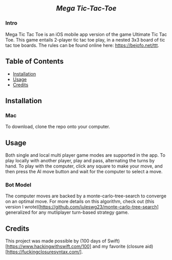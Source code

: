 <h2 align="center"><i>Mega Tic-Tac-Toe</i></h2>

### Intro

Mega Tic Tac Toe is an iOS mobile app version of the game Ultimate Tic Tac Toe.
This game entails 2-player tic tac toe play, in a nested 3x3 board of tic tac toe boards.
The rules can be found online here: https://bejofo.net/ttt.

## Table of Contents
- [Installation](##Installation)
- [Usage](##Usage)
- [Credits](##Credits)

## Installation

### Mac

To download, clone the repo onto your computer.

## Usage 

Both single and local multi player game modes are supported in the app.
To play locally with another player, play and pass, alternating the turns by hand. 
To play with the computer, click any square to make your move, and then press the AI move button and wait for the computer to select a move.

### Bot Model

The computer moves are backed by a monte-carlo-tree-search to converge on an optimal move.
For more details on this algorithm, check out (this version I wrote)[https://github.com/juleswg23/monte-carlo-tree-search] generalized for any mutliplayer turn-based strategy game.

## Credits

This project was made possible by (100 days of Swift)[https://www.hackingwithswift.com/100] and my favorite (closure aid)[https://fuckingclosuresyntax.com/].


